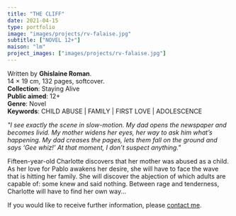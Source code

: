 ```yaml
---
title: "THE CLIFF"
date: 2021-04-15
type: portfolio
image: "images/projects/rv-falaise.jpg"
subtitle: ["NOVEL 12+"]
maison: "lm"
project_images: ["images/projects/rv-falaise.jpg"]
---
```


Written by **Ghislaine Roman**.   
14 × 19 cm, 132 pages, softcover.   
**Collection**: Staying Alive   
**Public aimed**: 12+   
**Genre**: Novel      
**Keywords**: CHILD ABUSE | FAMILY | FIRST LOVE | ADOLESCENCE    

 
*"I see exactly the scene in slow-motion.*
*My dad opens the newspaper and becomes livid.*
*My mother widens her eyes, her way to ask him what’s happening.*
*My dad creases the pages, lets them fall on the ground and says ‘Gee whiz!’*
*At that moment, I don’t suspect anything."*    

Fifteen-year-old Charlotte discovers that her mother was abused as a child. As her love for Pablo awakens her desire, she will have to face the wave that is hitting her family. She will discover the abjection of which adults are capable of: some knew and said nothing. Between rage and tenderness, Charlotte will have to find her own way...





If you would like to receive further information, please [contact me](mailto:melanie.guillaumin.edition@gmail.com).


